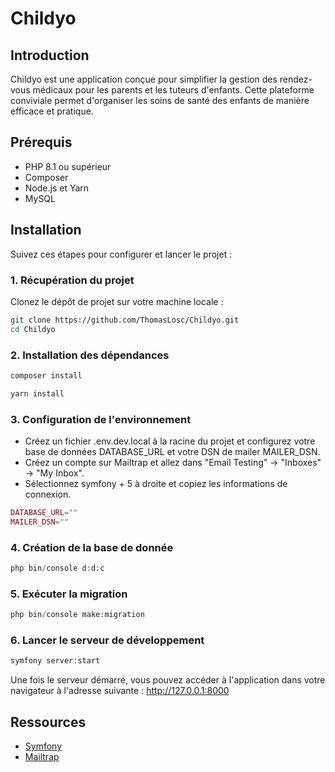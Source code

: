 # Childyo

## Introduction

Childyo est une application conçue pour simplifier la gestion des rendez-vous médicaux pour les parents et les tuteurs d'enfants. Cette plateforme conviviale permet d'organiser les soins de santé des enfants de manière efficace et pratique.

## Prérequis

- PHP 8.1 ou supérieur
- Composer
- Node.js et Yarn
- MySQL

## Installation

Suivez ces étapes pour configurer et lancer le projet :

### 1. Récupération du projet

Clonez le dépôt de projet sur votre machine locale :

```bash
git clone https://github.com/ThomasLosc/Childyo.git
cd Childyo
```

### 2. Installation des dépendances

```bash
composer install
```

```bash
yarn install
```

### 3. Configuration de l'environnement

- Créez un fichier .env.dev.local à la racine du projet et configurez votre base de données DATABASE_URL et votre DSN de mailer MAILER_DSN.
- Créez un compte sur Mailtrap et allez dans "Email Testing" -> "Inboxes" -> "My Inbox".
- Sélectionnez symfony + 5 à droite et copiez les informations de connexion.

```php
DATABASE_URL=""
MAILER_DSN=""
```


### 4. Création de la base de donnée

```php
php bin/console d:d:c
```

### 5. Exécuter la migration
```php
php bin/console make:migration
```
### 6. Lancer le serveur de développement

```php
symfony server:start
```

Une fois le serveur démarré, vous pouvez accéder à l'application dans votre navigateur à l'adresse suivante : http://127.0.0.1:8000

## Ressources

- [Symfony](https://symfony.com/)
- [Mailtrap](https://mailtrap.io/)
